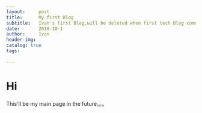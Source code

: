 ```yaml
---
layout:     post
title:      My first Blog
subtitle:   Ivan's first Blog,will be deleted when first tech Blog come out.
date:       2018-10-1
author:     Ivan
header-img: 
catalog: true
tags:
    
---
```



# Hi
This'll be my main page in the future。。。
